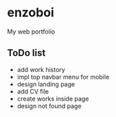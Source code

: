 # enzoboi

My web portfolio

## ToDo list
- add work history
- impl top navbar menu for mobile
- design landing page
- add CV file
- create works inside page
- design not found page